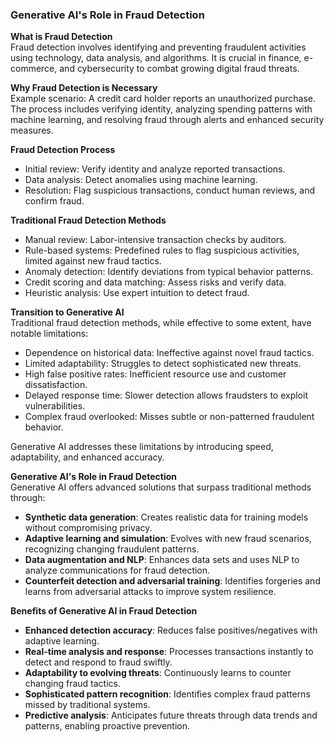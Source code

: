 ### Generative AI's Role in Fraud Detection


**What is Fraud Detection**  
Fraud detection involves identifying and preventing fraudulent activities using technology, data analysis, and algorithms. It is crucial in finance, e-commerce, and cybersecurity to combat growing digital fraud threats.

**Why Fraud Detection is Necessary**  
Example scenario: A credit card holder reports an unauthorized purchase. The process includes verifying identity, analyzing spending patterns with machine learning, and resolving fraud through alerts and enhanced security measures.

**Fraud Detection Process**  
- Initial review: Verify identity and analyze reported transactions.  
- Data analysis: Detect anomalies using machine learning.  
- Resolution: Flag suspicious transactions, conduct human reviews, and confirm fraud.

**Traditional Fraud Detection Methods**  
- Manual review: Labor-intensive transaction checks by auditors.  
- Rule-based systems: Predefined rules to flag suspicious activities, limited against new fraud tactics.  
- Anomaly detection: Identify deviations from typical behavior patterns.  
- Credit scoring and data matching: Assess risks and verify data.  
- Heuristic analysis: Use expert intuition to detect fraud.


**Transition to Generative AI**  
Traditional fraud detection methods, while effective to some extent, have notable limitations:  
- Dependence on historical data: Ineffective against novel fraud tactics.  
- Limited adaptability: Struggles to detect sophisticated new threats.  
- High false positive rates: Inefficient resource use and customer dissatisfaction.  
- Delayed response time: Slower detection allows fraudsters to exploit vulnerabilities.  
- Complex fraud overlooked: Misses subtle or non-patterned fraudulent behavior.  

Generative AI addresses these limitations by introducing speed, adaptability, and enhanced accuracy.

**Generative AI's Role in Fraud Detection**  
Generative AI offers advanced solutions that surpass traditional methods through:  
- **Synthetic data generation**: Creates realistic data for training models without compromising privacy.  
- **Adaptive learning and simulation**: Evolves with new fraud scenarios, recognizing changing fraudulent patterns.  
- **Data augmentation and NLP**: Enhances data sets and uses NLP to analyze communications for fraud detection.  
- **Counterfeit detection and adversarial training**: Identifies forgeries and learns from adversarial attacks to improve system resilience.

**Benefits of Generative AI in Fraud Detection**   
- **Enhanced detection accuracy**: Reduces false positives/negatives with adaptive learning.  
- **Real-time analysis and response**: Processes transactions instantly to detect and respond to fraud swiftly.  
- **Adaptability to evolving threats**: Continuously learns to counter changing fraud tactics.  
- **Sophisticated pattern recognition**: Identifies complex fraud patterns missed by traditional systems.  
- **Predictive analysis**: Anticipates future threats through data trends and patterns, enabling proactive prevention.
